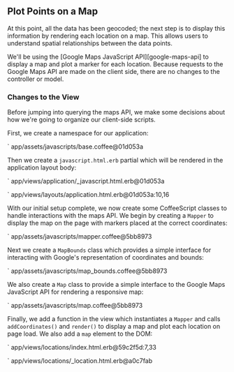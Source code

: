 ## Plot Points on a Map

At this point, all the data has been geocoded; the next step is to display this
information by rendering each location on a map. This allows users to understand
spatial relationships between the data points.

We'll be using the [Google Maps JavaScript API][google-maps-api] to display a
map and plot a marker for each location. Because requests to the Google Maps
API are made on the client side, there are no changes to the controller or
model.

### Changes to the View

Before jumping into querying the maps API, we make some decisions about
how we're going to organize our client-side scripts.

First, we create a namespace for our application:

` app/assets/javascripts/base.coffee@01d053a

Then we create a `javascript.html.erb` partial which will be rendered in the
application layout body:

` app/views/application/_javascript.html.erb@01d053a

` app/views/layouts/application.html.erb@01d053a:10,16

With our initial setup complete, we now create some CoffeeScript classes to
handle interactions with the maps API. We begin by creating a `Mapper` to
display the map on the page with markers placed at the correct coordinates:

` app/assets/javascripts/mapper.coffee@5bb8973

Next we create a `MapBounds` class which provides a simple interface for
interacting with Google's representation of coordinates and bounds:

` app/assets/javascripts/map_bounds.coffee@5bb8973

We also create a `Map` class to provide a simple interface to the Google Maps
JavaScript API for rendering a responsive map:

` app/assets/javascripts/map.coffee@5bb8973

Finally, we add a function in the view which instantiates a `Mapper` and calls
`addCoordinates()` and `render()` to display a map and plot each location on
page load. We also add a `map` element to the DOM:

` app/views/locations/index.html.erb@59c2f5d:7,33

` app/views/locations/_location.html.erb@a0c7fab
